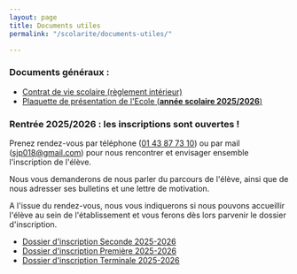 ```yaml
---
layout: page
title: Documents utiles
permalink: "/scolarite/documents-utiles/"

---
```

### Documents généraux :

* [Contrat de vie scolaire (règlement intérieur)](/images/Contrat_vie_scolaire_2018_2019.pdf)
* [Plaquette de présentation de l'Ecole (**année scolaire 2025/2026**)](https://ecoles-sjp.fr/uploads/plaquette-ecole-saint-john-perse-2025-2026.pdf)

### Rentrée 2025/2026 : les inscriptions sont ouvertes !

Prenez rendez-vous par téléphone ([01 43 87 73 10](tel:0143877310)) ou par mail ([sjp018@gmail.com](mailto:sjp018@gmail.com)) pour nous rencontrer et envisager ensemble l'inscription de l'élève.

Nous vous demanderons de nous parler du parcours de l'élève, ainsi que de nous adresser ses bulletins et une lettre de motivation.

A l'issue du rendez-vous, nous vous indiquerons si nous pouvons accueillir l'élève au sein de l'établissement et vous ferons dès lors parvenir le dossier d'inscription.

* [Dossier d'inscription Seconde 2025-2026](/uploads/fiche_inscription_seconde_2025_2026.pdf)
* [Dossier d'inscription Première 2025-2026](/uploads/fiche_inscription_premiere_2025_2026.pdf)
* [Dossier d'inscription Terminale 2025-2026](/uploads/fiche_inscription_terminale_2025_2026.pdf)
